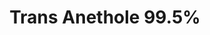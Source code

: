 ---
name: Trans Anethole 99.5%
title: Trans Anethole 99.5%
details:
  - detail:
      key: Form
      value: Liquid
  - detail:
      key: Packaging Size
      value: 5, 25, 200 Kg
  - detail:
      key: Packaging Type
      value: Can, Barrel
  - detail:
      key: Brand
      value: Natural Aroma
  - detail:
      key: Usage/Application
      value: Fragrance, Flavour, Pharma
  - detail:
      key: Formula
      value: C10H12O
  - detail:
      key: Molar mass
      value: 148.2 g/mol
  - detail:
      key: Boiling point
      value: 234 deg C
  - detail:
      key: Density
      value: 998 kg/m3
  - detail:
      key: Purity
      value: 99.5%
showOnHome: false
thumbnail: https://5.imimg.com/data5/SELLER/Default/2021/12/AC/ST/VH/3823480/trans-anethole-99-5--500x500.png
productImages:
  - https://ucarecdn.com/8213c725-21d0-4ac0-ad5e-c1975c20032b/
category: natural isolates
---